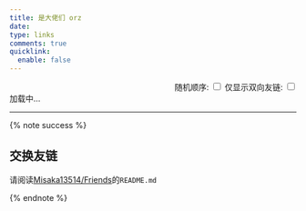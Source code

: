 ```yaml
---
title: 是大佬们 orz
date:
type: links
comments: true
quicklink:
  enable: false
---
```


<div style="text-align:right;">
  <label for="random-toggle">随机顺序:</label>
  <input type="checkbox" id="random-toggle">
  <label for="reciprocal-toggle">仅显示双向友链:</label>
  <input type="checkbox" id="reciprocal-toggle">
</div>
<div>
  <div class="links-content">
    <div class="link-navigation" id="links1">加载中…</div>
  </div>
</div>

<script data-pjax src="/links/link.js"></script>
<link data-pjax rel="stylesheet" href="/links/link.css">

---

{% note success %}

## 交换友链

请阅读[Misaka13514/Friends](https://github.com/Misaka13514/Friends)的`README.md`

{% endnote %}
